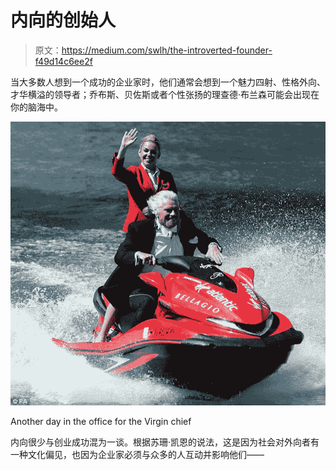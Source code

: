 # 内向的创始人

> 原文：<https://medium.com/swlh/the-introverted-founder-f49d14c6ee2f>

当大多数人想到一个成功的企业家时，他们通常会想到一个魅力四射、性格外向、才华横溢的领导者；乔布斯、贝佐斯或者个性张扬的理查德·布兰森可能会出现在你的脑海中。

![](img/fdd7f4c1f4e3aa128918b2d1bbe0eb5e.png)

Another day in the office for the Virgin chief

内向很少与创业成功混为一谈。根据苏珊·凯恩的说法，这是因为社会对外向者有一种文化偏见，也因为企业家必须与众多的人互动并影响他们——